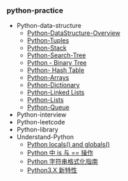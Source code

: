 ### python-practice

- Python-data-structure
    - [Python-DataStructure-Overview](https://github.com/loulan-D/python-practice/blob/master/python-data-structure/Data%20Structure%20Overview.ipynb)
    - [Python-Tuples](https://github.com/loulan-D/python-practice/blob/master/python-data-structure/Python-Tuples.ipynb)
    - [Python-Stack](https://github.com/loulan-D/python-practice/blob/master/python-data-structure/Python-Stack.ipynb)
    - [Python-Search-Tree](https://github.com/loulan-D/python-practice/blob/master/python-data-structure/Python-Search%20Tree.ipynb)
    - [Python - Binary Tree](https://github.com/loulan-D/python-practice/blob/master/python-data-structure/Python%20-%20Binary%20Tree.ipynb)
    - [Python- Hash Table](https://github.com/loulan-D/python-practice/blob/master/python-data-structure/Python-%20Hash%20Table.ipynb)
    - [Python-Arrays](https://github.com/loulan-D/python-practice/blob/master/python-data-structure/Python-Arrays.ipynb)
    - [Python-Dictionary](https://github.com/loulan-D/python-practice/blob/master/python-data-structure/Python-Dictionary.ipynb)
    - [Python-Linked Lists](https://github.com/loulan-D/python-practice/blob/master/python-data-structure/Python-Linked%20Lists.ipynb)
    - [Python-Lists](https://github.com/loulan-D/python-practice/blob/master/python-data-structure/Python-Lists.ipynb)
    - [Python-Queue](https://github.com/loulan-D/python-practice/blob/master/python-data-structure/Python-Queue.ipynb)
- Python-interview
- Python-leetcode
- Python-library
- Understand-Python
    - [Python locals() and globals()](https://github.com/loulan-D/python-practice/blob/master/understand-python/Python%20locals()%20%20globals().ipynb)
    - [Python 中 is 与 == 操作](https://github.com/loulan-D/python-practice/blob/master/understand-python/Python%20%E4%B8%AD%20is%20%E4%B8%8E%20%3D%3D%20%E6%93%8D%E4%BD%9C.ipynb)
    - [Python 字符串格式化指南](https://github.com/loulan-D/python-practice/blob/master/understand-python/Python%20%E5%AD%97%E7%AC%A6%E4%B8%B2%E6%A0%BC%E5%BC%8F%E5%8C%96%E6%8C%87%E5%8D%97.ipynb)
    - [Python3.X 新特性](https://github.com/loulan-D/python-practice/blob/master/understand-python/Python3.X%20%E6%96%B0%E7%89%B9%E6%80%A7.ipynb)
